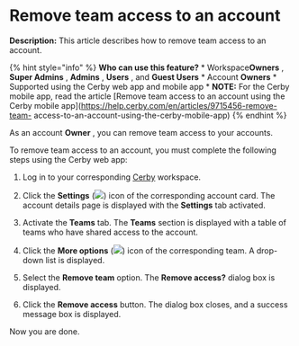 # Remove team access to an account

**Description:** This article describes how to remove team access to an account.

{% hint style="info" %} **Who can use this feature?** * Workspace**Owners** ,
**Super Admins** , **Admins** , **Users** , and **Guest Users** * Account
**Owners** * Supported using the Cerby web app and mobile app * **NOTE:** For
the Cerby mobile app, read the article [Remove team access to an account using
the Cerby mobile app](https://help.cerby.com/en/articles/9715456-remove-team-
access-to-an-account-using-the-cerby-mobile-app) {% endhint %}

As an account **Owner** , you can remove team access to your accounts.

To remove team access to an account, you must complete the following steps
using the Cerby web app:

  1. Log in to your corresponding [Cerby](https://app.cerby.com/) workspace.

  2. Click the **Settings** (![](gitbook/imagesAD_4nXcpHi8U4PlufYKN66HWabYq3IiwOmh9G8xR_Db4yuTbS2J4zCczu1yy1Swlbhn24Jc6LBxDUygHygOLxaXmay4WiHT--z5zVwF5D1159taCQPoSR7zZ1GImqTut6wqpOV9TXEfnE1VoUeJXUdOgdwVwxOI)) icon of the corresponding account card. The account details page is displayed with the **Settings** tab activated.

  3. Activate the **Teams** tab. The **Teams** section is displayed with a table of teams who have shared access to the account.

  4. Click the **More options** (![](gitbook/imagesAD_4nXfzsJpGmKeTKUMNRXcTPvzba5Juxfk69x591Iw0bwzw8Dj-ruu-AP0rzcO21ADC4p_TIx_6sdih4_-vHsnUNkorREUhCgTrfealQj-DVZQt6_nVYF6VN7C2uMF82sUm7SDXeG9nqeoC01p1Pct13yuFoJHT)) icon of the corresponding team. A drop-down list is displayed.

  5. Select the **Remove team** option. The **Remove access?** dialog box is displayed. 

  6. Click the **Remove access** button. The dialog box closes, and a success message box is displayed.

Now you are done.

